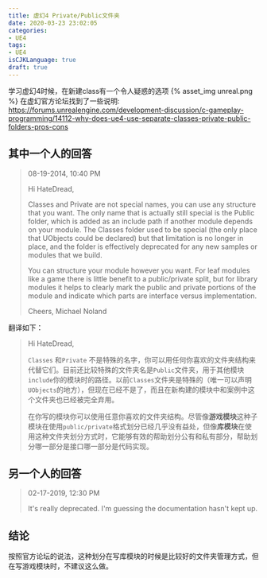 ```yaml
---
title: 虚幻4 Private/Public文件夹
date: 2020-03-23 23:02:05
categories:
- UE4
tags:
- UE4
isCJKLanguage: true
draft: true
---
```


学习虚幻4时候，在新建class有一个令人疑惑的选项
{% asset_img unreal.png %}
在虚幻官方论坛找到了一些说明:   
https://forums.unrealengine.com/development-discussion/c-gameplay-programming/14112-why-does-ue4-use-separate-classes-private-public-folders-pros-cons

## 其中一个人的回答

> 08-19-2014, 10:40 PM
>
> Hi HateDread,
>
> Classes and Private are not special names, you can use any structure that you want. The only name that is actually still special is the Public folder, which is added as an include path if another module depends on your module. The Classes folder used to be special (the only place that UObjects could be declared) but that limitation is no longer in place, and the folder is effectively deprecated for any new samples or modules that we build.
>
> You can structure your module however you want. For leaf modules like a game there is little benefit to a public/private split, but for library modules it helps to clearly mark the public and private portions of the module and indicate which parts are interface versus implementation.
>
> Cheers,
> Michael Noland

翻译如下：

> Hi HateDread,
>
> `Classes` 和`Private` 不是特殊的名字，你可以用任何你喜欢的文件夹结构来代替它们。目前还比较特殊的文件夹名是`Public`文件夹，用于其他模块`include`你的模块时的路径。以前`Classes`文件夹是特殊的（唯一可以声明`UObjects`的地方），但现在已经不是了，而且在新构建的模块中和案例中这个文件夹也已经被完全弃用。
> 
> 在你写的模块你可以使用任意你喜欢的文件夹结构。尽管像**游戏模块**这种子模块在使用`public/private`格式划分已经几乎没有益处，但像**库模块**在使用这种文件夹划分方式时，它能够有效的帮助划分公有和私有部分，帮助划分哪一部分是接口哪一部分是代码实现。


## 另一个人的回答

> 02-17-2019, 12:30 PM
>
> It's really deprecated. I'm guessing the documentation hasn't kept up.



## 结论

按照官方论坛的说法，这种划分在写库模块的时候是比较好的文件夹管理方式，但在写游戏模块时，不建议这么做。